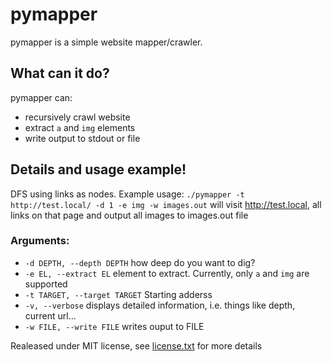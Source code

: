 # pymapper

pymapper is a simple website mapper/crawler.

## What can it do?

pymapper can:
* recursively crawl website
* extract `a` and `img` elements
* write output to stdout or file

## Details and usage example!

DFS using links as nodes. Example usage: `./pymapper -t http://test.local/ -d 1 -e img -w images.out` will visit http://test.local, all links on that page and output all images to images.out file

### Arguments:

* `-d DEPTH, --depth DEPTH` how deep do you want to dig?
* `-e EL, --extract EL` element to extract. Currently, only `a` and
  `img` are supported
* `-t TARGET, --target TARGET` Starting adderss
* `-v, --verbose` displays detailed information, i.e. things like
  depth, current url...
* `-w FILE, --write FILE` writes ouput to FILE


Realeased under MIT license, see [license.txt](https://github.com/nhenezi/pymapper/blob/master/license.md) for more details
